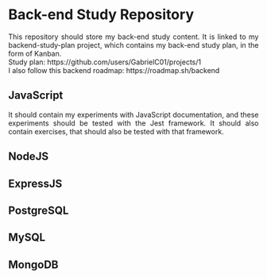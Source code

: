 # Back-end Study Repository

<div style="text-align: justify">
	This repository should store my back-end study content.
It is linked to my backend-study-plan project, which contains
my back-end study plan, in the form of Kanban.<br>
Study plan: https://github.com/users/GabrielC01/projects/1 <br>
I also follow this backend roadmap: https://roadmap.sh/backend
</div>

## JavaScript
<div style="text-align: justify">
	It should contain my experiments with JavaScript documentation,
and these experiments should be tested with the Jest framework.
It should also contain exercises, that should also be tested
with that framework.
</div>

## NodeJS
## ExpressJS
## PostgreSQL
## MySQL
## MongoDB
